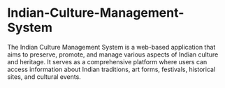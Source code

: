 # Indian-Culture-Management-System
The Indian Culture Management System is a web-based application that aims to preserve, promote, and manage various aspects of Indian culture and heritage. It serves as a comprehensive platform where users can access information about Indian traditions, art forms, festivals, historical sites, and cultural events.
